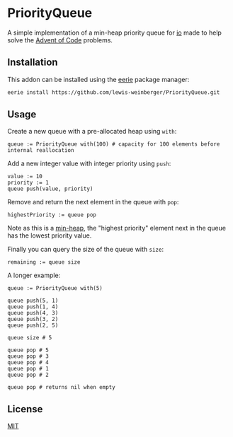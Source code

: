 # PriorityQueue
A simple implementation of a min-heap priority queue for [io](https://iolanguage.org/) made to help solve the [Advent of Code](https://github.com/lewis-weinberger/aoc.git) problems.

## Installation
This addon can be installed using the [eerie](https://github.com/IoLanguage/eerie) package manager:

```sh
eerie install https://github.com/lewis-weinberger/PriorityQueue.git
```

## Usage

Create a new queue with a pre-allocated heap using `with`:

```io
queue := PriorityQueue with(100) # capacity for 100 elements before internal reallocation
```

Add a new integer value with integer priority using `push`:

```io
value := 10
priority := 1
queue push(value, priority)
```

Remove and return the next element in the queue with `pop`:

```io
highestPriority := queue pop
```

Note as this is a [min-heap](https://en.wikipedia.org/wiki/Binary_heap), the "highest priority" element next in the queue has the lowest priority value. 

Finally you can query the size of the queue with `size`:

```io
remaining := queue size
```

A longer example:

```io
queue := PriorityQueue with(5)

queue push(5, 1)
queue push(1, 4)
queue push(4, 3)
queue push(3, 2)
queue push(2, 5)

queue size # 5

queue pop # 5
queue pop # 3
queue pop # 4
queue pop # 1
queue pop # 2

queue pop # returns nil when empty
```

## License

[MIT](./LICENSE)
